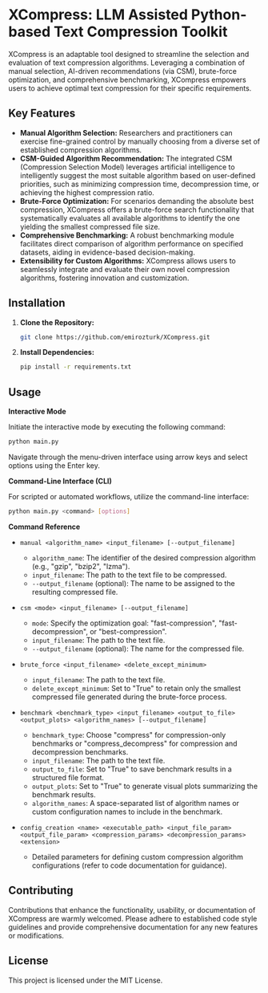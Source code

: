 # XCompress: LLM Assisted Python-based Text Compression Toolkit

XCompress is an adaptable tool designed to streamline the selection and evaluation of text compression algorithms. Leveraging a combination of manual selection, AI-driven recommendations (via CSM), brute-force optimization, and comprehensive benchmarking, XCompress empowers users to achieve optimal text compression for their specific requirements.

## Key Features

* **Manual Algorithm Selection:** Researchers and practitioners can exercise fine-grained control by manually choosing from a diverse set of established compression algorithms.
* **CSM-Guided Algorithm Recommendation:** The integrated CSM (Compression Selection Model) leverages artificial intelligence to intelligently suggest the most suitable algorithm based on user-defined priorities, such as minimizing compression time, decompression time, or achieving the highest compression ratio.
* **Brute-Force Optimization:** For scenarios demanding the absolute best compression, XCompress offers a brute-force search functionality that systematically evaluates all available algorithms to identify the one yielding the smallest compressed file size.
* **Comprehensive Benchmarking:** A robust benchmarking module facilitates direct comparison of algorithm performance on specified datasets, aiding in evidence-based decision-making.
* **Extensibility for Custom Algorithms:** XCompress allows users to seamlessly integrate and evaluate their own novel compression algorithms, fostering innovation and customization.

## Installation

1. **Clone the Repository:**
   ```bash
   git clone https://github.com/emirozturk/XCompress.git
   ```

2. **Install Dependencies:**
   ```bash
   pip install -r requirements.txt
   ```

## Usage

**Interactive Mode**

Initiate the interactive mode by executing the following command:

```bash
python main.py
```

Navigate through the menu-driven interface using arrow keys and select options using the Enter key.

**Command-Line Interface (CLI)**

For scripted or automated workflows, utilize the command-line interface:

```bash
python main.py <command> [options]
```

**Command Reference**

*   `manual <algorithm_name> <input_filename> [--output_filename]`
    *   `algorithm_name`: The identifier of the desired compression algorithm (e.g., "gzip", "bzip2", "lzma").
    *   `input_filename`: The path to the text file to be compressed.
    *   `--output_filename` (optional): The name to be assigned to the resulting compressed file.

*   `csm <mode> <input_filename> [--output_filename]`
    *   `mode`: Specify the optimization goal: "fast-compression", "fast-decompression", or "best-compression".
    *   `input_filename`: The path to the text file.
    *   `--output_filename` (optional): The name for the compressed file.

*   `brute_force <input_filename> <delete_except_minimum>`
    *   `input_filename`: The path to the text file.
    *   `delete_except_minimum`: Set to "True" to retain only the smallest compressed file generated during the brute-force process.

*   `benchmark <benchmark_type> <input_filename> <output_to_file> <output_plots> <algorithm_names> [--output_filename]`
    *   `benchmark_type`: Choose "compress" for compression-only benchmarks or "compress_decompress" for compression and decompression benchmarks.
    *   `input_filename`: The path to the text file.
    *   `output_to_file`: Set to "True" to save benchmark results in a structured file format.
    *   `output_plots`: Set to "True" to generate visual plots summarizing the benchmark results.
    *   `algorithm_names`: A space-separated list of algorithm names or custom configuration names to include in the benchmark.

*   `config_creation <name> <executable_path> <input_file_param> <output_file_param> <compression_params> <decompression_params> <extension>`
    *   Detailed parameters for defining custom compression algorithm configurations (refer to code documentation for guidance).

## Contributing

Contributions that enhance the functionality, usability, or documentation of XCompress are warmly welcomed. Please adhere to established code style guidelines and provide comprehensive documentation for any new features or modifications.


## License

This project is licensed under the MIT License.

